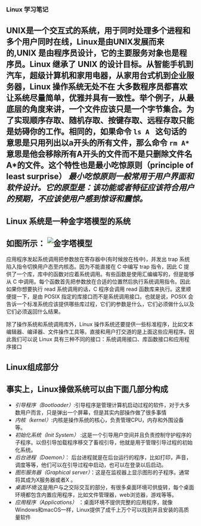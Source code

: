 ### Linux 学习笔记

UNIX是一个交互式的系统，用于同时处理多个进程和多个用户同时在线，Linux是由UNIX发展而来的,UNIX 是由程序员设计，它的主要服务对象也是程序员。Linux 继承了 UNIX 的设计目标。从智能手机到汽车，超级计算机和家用电器，从家用台式机到企业服务器，Linux 操作系统无处不在
大多数程序员都喜欢让系统尽量简单，优雅并具有一致性。举个例子，从最底层的角度来讲，一个文件应该只是一个字节集合。为了实现顺序存取、随机存取、按键存取、远程存取只能是妨碍你的工作。相同的，如果命令
`ls A `
这句话的意思是只用列出以a开头的所有文件，那么命令
`rm A*`
意思是他会移除所有A开头的文件而不是只删除文件名A*的文件。这个特性也是最小吃惊原则（principle of least surprise）
_最小吃惊原则一般常用于用户界面和软件设计。它的原型是：该功能或者特征应该符合用户的预期，不应该使用户感到惊讶和震惊。_
---
## Linux 系统是一种金字塔模型的系统
如图所示：
![金字塔模型](https://www.hualigs.cn/image/60b4d9daa72bb.jpg)
---
应用程序发起系统调用把参数放在寄存器中(有时候放在栈中)，并发出 trap 系统陷入指令切换用户态至内核态。因为不能直接在 C 中编写 trap 指令，因此 C 提供了一个库，库中的函数对应着系统调用。有些函数是使用汇编编写的，但是能够从 C 中调用。每个函数首先把参数放在合适的位置然后执行系统调用指令。因此如果你想要执行 read 系统调用的话，C 程序会调用 read 函数库来执行。这里顺便提一下，是由 POSIX 指定的库接口而不是系统调用接口。也就是说，POSIX 会告诉一个标准系统应该提供哪些库过程，它们的参数是什么，它们必须做什么以及它们必须返回什么结果。

除了操作系统和系统调用库外，Linux 操作系统还要提供一些标准程序，比如文本编辑器、编译器、文件操作工具等。直接和用户打交道的是上面这些应用程序。因此我们可以说 Linux 具有三种不同的接口：系统调用接口、库函数接口和应用程序接口

## Linux组成部分
事实上，Linux操做系统可以由下面几部分构成
---
+ _引导程序（Bootloader）_:引导程序是管理计算机启动过程的软件，对于大多数用户而言，只是弹出一个屏幕，但是其实内部操作做了很多事情
+ _内核（kernel）_:内核是操作系统的核心，负责管理CPU，内存和外围设备等。
+ _初始化系统（Init System）_ :这是一个引导用户空间并且负责控制守护程序的子程序。以但引导加载程序移交了畜视引导，他就是用于管理引导过程的初始化系统。
+ _后台进程（Daemon）_： 后台进程就是在后台运行的程序，比如打印，声音，调度等等，他们可以在引导过程中启动，也可以在登录以后启动。
+ _图形服务器（Graphical server）_：这是在监视器上显示图形的子程序。通常将其成为X服务器或者X 。
+ _桌面环境_:这是用户与之交际交互的部分，有很多桌面环境可供旋转，每个桌面环境都包含内置应用程序，比如文件管理器，web浏览器，游戏等等。
+ _应用程序（Applications）_ ：桌面环境不提供完整的应用程序，就像Windows和macOS一样，Linux提供了成千上万个可以找到并且安装的高质量软件